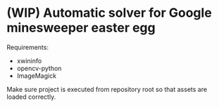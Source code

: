 # (WIP) Automatic solver for Google minesweeper easter egg

Requirements:
- xwininfo
- opencv-python
- ImageMagick

Make sure project is executed from repository root so that assets are loaded correctly.

